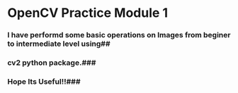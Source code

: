 # OpenCV Practice Module 1 #

### I have performd some basic operations on Images from beginer to intermediate level using##
### cv2 python package.###

### Hope Its Useful!!###


